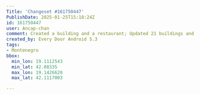 ```yaml
---
Title: 'Changeset #161750447'
PublishDate: 2025-01-25T15:18:24Z
id: 161750447
user: Ancap-chan
comment: Created a building and a restaurant; Updated 21 buildings and 2 house buildings; Deleted a building
created_by: Every Door Android 5.3
tags:
- Montenegro
bbox:
  min_lon: 19.1112543
  min_lat: 42.08335
  max_lon: 19.1426628
  max_lat: 42.1117003

---
```


